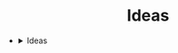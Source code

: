 <h1 align="center">Ideas</h1>

* <details>
    <summary>Ideas</summary>
    
    * A book containing snippets of code
    * <details>
        <summary>Things that bug (annoy) me</summary>
        
        * People calling me by my online name (Hoidberg)
      </details>
  </details>
